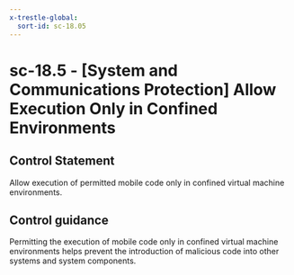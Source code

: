 ```yaml
---
x-trestle-global:
  sort-id: sc-18.05
---
```


# sc-18.5 - \[System and Communications Protection\] Allow Execution Only in Confined Environments

## Control Statement

Allow execution of permitted mobile code only in confined virtual machine environments.

## Control guidance

Permitting the execution of mobile code only in confined virtual machine environments helps prevent the introduction of malicious code into other systems and system components.
